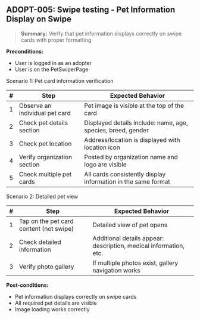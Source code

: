 ## **ADOPT-005:** Swipe testing - Pet Information Display on Swipe  

> **Summary:** Verify that pet information displays correctly on swipe cards with proper formatting  <br>

**Preconditions:**
- User is logged in as an adopter
- User is on the PetSwiperPage

Scenario 1: Pet card information verification

 | # | Step | Expected Behavior | 
 |----|------|-------------------| 
 | 1 | Observe an individual pet card | Pet image is visible at the top of the card |
 | 2 | Check pet details section | Displayed details include: name, age, species, breed, gender |
 | 3 | Check pet location | Address/location is displayed with location icon |
 | 4 | Verify organization section | Posted by organization name and logo are visible |
 | 5 | Check multiple pet cards | All cards consistently display information in the same format |

Scenario 2: Detailed pet view

 | # | Step | Expected Behavior | 
 |----|------|-------------------| 
 | 1 | Tap on the pet card content (not swipe) | Detailed view of pet opens |
 | 2 | Check detailed information | Additional details appear: description, medical information, etc. |
 | 3 | Verify photo gallery | If multiple photos exist, gallery navigation works |

**Post-conditions:**
 - Pet information displays correctly on swipe cards
 - All required pet details are visible
 - Image loading works correctly